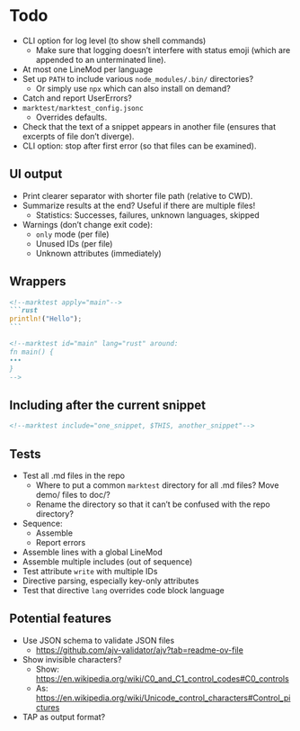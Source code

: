 # Todo

* CLI option for log level (to show shell commands)
  * Make sure that logging doesn’t interfere with status emoji (which are appended to an unterminated line).
* At most one LineMod per language
* Set up `PATH` to include various `node_modules/.bin/` directories?
  * Or simply use `npx` which can also install on demand?
* Catch and report UserErrors?
* `marktest/marktest_config.jsonc`
  * Overrides defaults.
* Check that the text of a snippet appears in another file (ensures that excerpts of file don’t diverge).
* CLI option: stop after first error (so that files can be examined).

## UI output

* Print clearer separator with shorter file path (relative to CWD).
* Summarize results at the end? Useful if there are multiple files!
  * Statistics: Successes, failures, unknown languages, skipped
* Warnings (don’t change exit code):
  * `only` mode (per file)
  * Unused IDs (per file)
  * Unknown attributes (immediately)

## Wrappers

``````md
<!--marktest apply="main"-->
```rust
println!("Hello");
```

<!--marktest id="main" lang="rust" around:
fn main() {
•••
}
-->
``````

## Including after the current snippet

```md
<!--marktest include="one_snippet, $THIS, another_snippet"-->
```

## Tests

* Test all .md files in the repo
  * Where to put a common `marktest` directory for all .md files? Move demo/ files to doc/?
  * Rename the directory so that it can’t be confused with the repo directory?
* Sequence:
  * Assemble
  * Report errors
* Assemble lines with a global LineMod
* Assemble multiple includes (out of sequence)
* Test attribute `write` with multiple IDs
* Directive parsing, especially key-only attributes
* Test that directive `lang` overrides code block language

## Potential features

* Use JSON schema to validate JSON files
  * https://github.com/ajv-validator/ajv?tab=readme-ov-file
* Show invisible characters?
  * Show: https://en.wikipedia.org/wiki/C0_and_C1_control_codes#C0_controls
  * As: https://en.wikipedia.org/wiki/Unicode_control_characters#Control_pictures
* TAP as output format?
